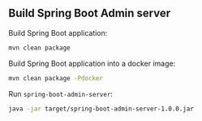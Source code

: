 ## Build Spring Boot Admin server

Build Spring Boot application:

``` bash
mvn clean package
```

Build Spring Boot application into a docker image:

``` bash
mvn clean package -Pdocker
```

Run `spring-boot-admin-server`:

``` bash
java -jar target/spring-boot-admin-server-1.0.0.jar
```
